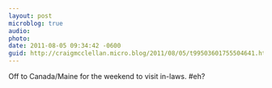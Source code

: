 ```yaml
---
layout: post
microblog: true
audio: 
photo: 
date: 2011-08-05 09:34:42 -0600
guid: http://craigmcclellan.micro.blog/2011/08/05/t99503601755504641.html
---
```

Off to Canada/Maine for the weekend to visit in-laws. #eh?
